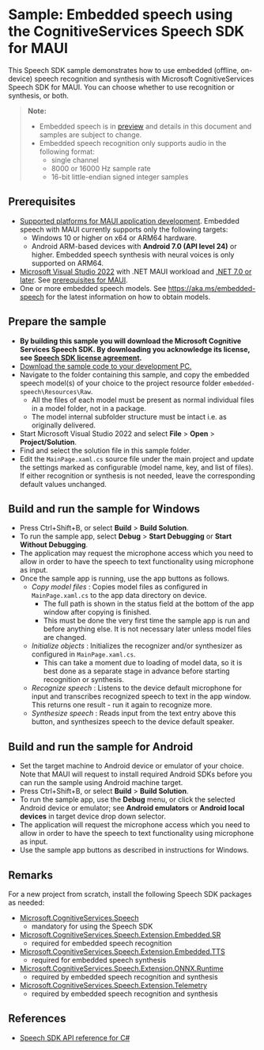 # Sample: Embedded speech using the CognitiveServices Speech SDK for MAUI

This Speech SDK sample demonstrates how to use embedded (offline, on-device) speech recognition and synthesis with Microsoft CognitiveServices Speech SDK for MAUI.
You can choose whether to use recognition or synthesis, or both.

> **Note:**
> * Embedded speech is in [preview](https://aka.ms/embedded-speech) and details in this document and samples are subject to change.
> * Embedded speech recognition only supports audio in the following format:
>   * single channel
>   * 8000 or 16000 Hz sample rate
>   * 16-bit little-endian signed integer samples

## Prerequisites

* [Supported platforms for MAUI application development](https://learn.microsoft.com/dotnet/maui/supported-platforms?view=net-maui-7.0).
  Embedded speech with MAUI currently supports only the following targets:
  * Windows 10 or higher on x64 or ARM64 hardware.
  * Android ARM-based devices with **Android 7.0 (API level 24)** or higher.
    Embedded speech synthesis with neural voices is only supported on ARM64.
* [Microsoft Visual Studio 2022](https://www.visualstudio.com/) with .NET MAUI workload and [.NET 7.0 or later](https://learn.microsoft.com/dotnet/core/install/windows?tabs=net70).
  See [prerequisites for MAUI](https://learn.microsoft.com/dotnet/maui/get-started/installation?view=net-maui-7.0&tabs=vswin).
* One or more embedded speech models. See https://aka.ms/embedded-speech for the latest information on how to obtain models.

## Prepare the sample

* **By building this sample you will download the Microsoft Cognitive Services Speech SDK. By downloading you acknowledge its license, see [Speech SDK license agreement](https://aka.ms/csspeech/license).**
* [Download the sample code to your development PC.](/README.md#get-the-samples)
* Navigate to the folder containing this sample, and copy the embedded speech model(s) of your choice to the project resource folder `embedded-speech\Resources\Raw`.
  * All the files of each model must be present as normal individual files in a model folder, not in a package.
  * The model internal subfolder structure must be intact i.e. as originally delivered.
* Start Microsoft Visual Studio 2022 and select **File** \> **Open** \> **Project/Solution**.
* Find and select the solution file in this sample folder.
* Edit the `MainPage.xaml.cs` source file under the main project and update the settings marked as configurable (model name, key, and list of files).
  If either recognition or synthesis is not needed, leave the corresponding default values unchanged.

## Build and run the sample for Windows
* Press Ctrl+Shift+B, or select **Build** \> **Build Solution**.
* To run the sample app, select **Debug** \> **Start Debugging** or **Start Without Debugging**.
* The application may request the microphone access which you need to allow in order to have the speech to text functionality using microphone as input.
* Once the sample app is running, use the app buttons as follows.
  * *Copy model files* : Copies model files as configured in `MainPage.xaml.cs` to the app data directory on device.
    * The full path is shown in the status field at the bottom of the app window after copying is finished.
    * This must be done the very first time the sample app is run and before anything else. It is not necessary later unless model files are changed.
  * *Initialize objects* : Initializes the recognizer and/or synthesizer as configured in `MainPage.xaml.cs`.
    * This can take a moment due to loading of model data, so it is best done as a separate stage in advance before starting recognition or synthesis.
  * *Recognize speech* : Listens to the device default microphone for input and transcribes recognized speech to text in the app window. This returns one result - run it again to recognize more.
  * *Synthesize speech* : Reads input from the text entry above this button, and synthesizes speech to the device default speaker.

## Build and run the sample for Android
* Set the target machine to Android device or emulator of your choice. Note that MAUI will request to install required Android SDKs before you can run the sample using Android machine target.
* Press Ctrl+Shift+B, or select **Build** \> **Build Solution**.
* To run the sample app, use the **Debug** menu, or click the selected Android device or emulator; see **Android emulators** or **Android local devices** in target device drop down selector.
* The application will request the microphone access which you need to allow in order to have the speech to text functionality using microphone as input.
* Use the sample app buttons as described in instructions for Windows.

## Remarks

For a new project from scratch, install the following Speech SDK packages as needed:
* [Microsoft.CognitiveServices.Speech](https://www.nuget.org/packages/Microsoft.CognitiveServices.Speech)
  * mandatory for using the Speech SDK
* [Microsoft.CognitiveServices.Speech.Extension.Embedded.SR](https://www.nuget.org/packages/Microsoft.CognitiveServices.Speech.Extension.Embedded.SR)
  * required for embedded speech recognition
* [Microsoft.CognitiveServices.Speech.Extension.Embedded.TTS](https://www.nuget.org/packages/Microsoft.CognitiveServices.Speech.Extension.Embedded.TTS)
  * required for embedded speech synthesis
* [Microsoft.CognitiveServices.Speech.Extension.ONNX.Runtime](https://www.nuget.org/packages/Microsoft.CognitiveServices.Speech.Extension.ONNX.Runtime)
  * required by embedded speech recognition and synthesis
* [Microsoft.CognitiveServices.Speech.Extension.Telemetry](https://www.nuget.org/packages/Microsoft.CognitiveServices.Speech.Extension.Telemetry)
  * required by embedded speech recognition and synthesis

## References

* [Speech SDK API reference for C#](https://aka.ms/csspeech/csharpref)
